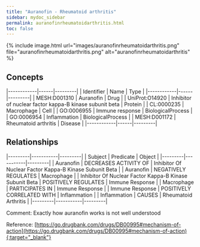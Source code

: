 ```yaml
---
title: "Auranofin - Rheumatoid arthritis"
sidebar: mydoc_sidebar
permalink: auranofinrheumatoidarthritis.html
toc: false 
---
```


{% include image.html url="images/auranofinrheumatoidarthritis.png" file="auranofinrheumatoidarthritis.png" alt="auranofinrheumatoidarthritis" %}

## Concepts

|------------|------|---------|
| Identifier | Name | Type    |
|------------|------|---------|
| MESH:D001310 | Auranofin | Drug |
| UniProt:O14920 | Inhibitor of nuclear factor kappa-B kinase subunit beta | Protein |
| CL:0000235 | Macrophage | Cell |
| GO:0006955 | Immune response | BiologicalProcess |
| GO:0006954 | Inflammation | BiologicalProcess |
| MESH:D001172 | Rheumatoid arthritis | Disease |
|------------|------|---------|

## Relationships

|---------|-----------|---------|
| Subject | Predicate | Object  |
|---------|-----------|---------|
| Auranofin | DECREASES ACTIVITY OF | Inhibitor Of Nuclear Factor Kappa-B Kinase Subunit Beta |
| Auranofin | NEGATIVELY REGULATES | Macrophage |
| Inhibitor Of Nuclear Factor Kappa-B Kinase Subunit Beta | POSITIVELY REGULATES | Immune Response |
| Macrophage | PARTICIPATES IN | Immune Response |
| Immune Response | POSITIVELY CORRELATED WITH | Inflammation |
| Inflammation | CAUSES | Rheumatoid Arthritis |
|---------|-----------|---------|

Comment: Exactly how auranofin works is not well understood

Reference: [https://go.drugbank.com/drugs/DB00995#mechanism-of-action](https://go.drugbank.com/drugs/DB00995#mechanism-of-action){:target="_blank"}